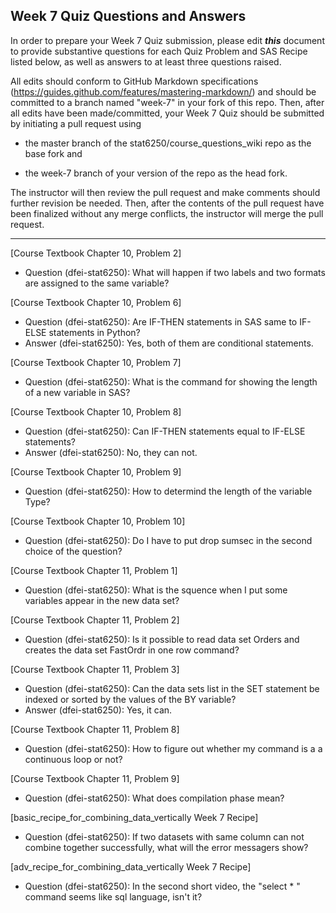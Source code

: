 ## Week 7 Quiz Questions and Answers

In order to prepare your Week 7 Quiz submission, please edit ***this*** document to provide substantive questions for each Quiz Problem and SAS Recipe listed below, as well as answers to at least three questions raised.

All edits should conform to GitHub Markdown specifications (https://guides.github.com/features/mastering-markdown/) and should be committed to a branch named "week-7" in your fork of this repo. Then, after all edits have been made/committed, your Week 7 Quiz should be submitted by initiating a pull request using

- the master branch of the stat6250/course_questions_wiki repo as the base fork and

- the week-7 branch of your version of the repo as the head fork.

The instructor will then review the pull request and make comments should further revision be needed. Then, after the contents of the pull request have been finalized without any merge conflicts, the instructor will merge the pull request.

********************************************************************************



[Course Textbook Chapter 10, Problem 2]
- Question (dfei-stat6250): What will happen if two labels and two formats are assigned to the same variable?



[Course Textbook Chapter 10, Problem 6]
- Question (dfei-stat6250): Are IF-THEN statements in SAS same to IF-ELSE statements in Python?
- Answer (dfei-stat6250): Yes, both of them are conditional statements.



[Course Textbook Chapter 10, Problem 7]
- Question (dfei-stat6250): What is the command for showing the length of a new variable in SAS?



[Course Textbook Chapter 10, Problem 8]
- Question (dfei-stat6250): Can IF-THEN statements equal to IF-ELSE statements?
- Answer (dfei-stat6250): No, they can not.



[Course Textbook Chapter 10, Problem 9]
- Question (dfei-stat6250): How to determind the length of the variable Type?



[Course Textbook Chapter 10, Problem 10]
- Question (dfei-stat6250): Do I have to put drop sumsec in the second choice of the question?



[Course Textbook Chapter 11, Problem 1]
- Question (dfei-stat6250): What is the squence when I put some variables appear in the new data set?



[Course Textbook Chapter 11, Problem 2]
- Question (dfei-stat6250):  Is it possible to read data set Orders and creates the data set FastOrdr in one row command?



[Course Textbook Chapter 11, Problem 3]
- Question (dfei-stat6250): Can the data sets list in the SET statement be indexed or sorted by the values of the BY variable?
- Answer (dfei-stat6250): Yes, it can.



[Course Textbook Chapter 11, Problem 8]
- Question (dfei-stat6250): How to figure out whether my command is a a continuous loop or not?



[Course Textbook Chapter 11, Problem 9]
- Question (dfei-stat6250): What does compilation phase mean?



[basic_recipe_for_combining_data_vertically Week 7 Recipe]
- Question (dfei-stat6250): If two datasets with same column can not combine together successfully, what will the error messagers show?



[adv_recipe_for_combining_data_vertically Week 7 Recipe]
- Question (dfei-stat6250): In the second short video, the "select * " command seems like sql language, isn't it?


